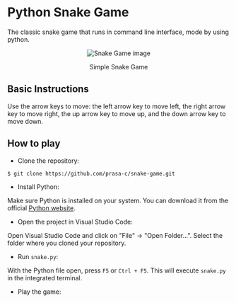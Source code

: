 # Python Snake Game

The classic snake game that runs in command line interface, mode by using python.

<div align="center">
<img src="snake.jpg" alt="Snake Game image">

Simple Snake Game
</div>

## Basic Instructions

Use the arrow keys to move: the left arrow key to move left, the right arrow key to move right, the up arrow key to move up, and the down arrow key to move down.

## How to play

- Clone the repository:

```
$ git clone https://github.com/prasa-c/snake-game.git
```

- Install Python:

Make sure Python is installed on your system. You can download it from the official [Python website](https://www.python.org/).

- Open the project in Visual Studio Code:

Open Visual Studio Code and click on "File" -> "Open Folder...".
Select the folder where you cloned your repository.

- Run ```snake.py```:

With the Python file open, press ```F5``` or ```Ctrl + F5```. This will execute ```snake.py``` in the integrated terminal.

- Play the game:



